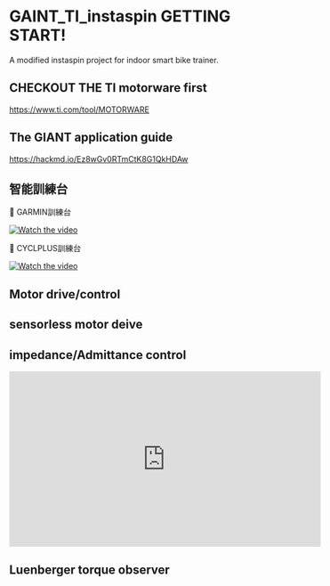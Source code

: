 # GAINT_TI_instaspin GETTING START!
A modified instaspin project for indoor smart bike trainer.


## CHECKOUT THE TI motorware first
https://www.ti.com/tool/MOTORWARE

## The GIANT application guide
https://hackmd.io/Ez8wGv0RTmCtK8G1QkHDAw

## 智能訓練台
:dart: GARMIN訓練台

[![Watch the video](https://img.youtube.com/vi/watch?v=qmBaQdZJ56g/maxresdefault.jpg)](https://www.youtube.com/watch?v=qmBaQdZJ56g)

:dart: CYCLPLUS訓練台

[![Watch the video](https://img.youtube.com/vi/T-D1KVIuvjA/maxresdefault.jpg)](https://youtu.be/T-D1KVIuvjA)

## Motor drive/control

## sensorless motor deive



## impedance/Admittance control
<iframe width="560" height="315" src="https://www.youtube.com/embed/KJ8s1BUHoks" title="YouTube video player" frameborder="0" allow="accelerometer; autoplay; clipboard-write; encrypted-media; gyroscope; picture-in-picture; web-share" allowfullscreen></iframe>

## Luenberger torque observer
